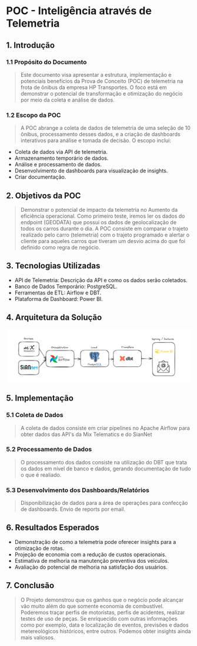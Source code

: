# POC - Inteligência através de Telemetria

## 1. Introdução

### 1.1 Propósito do Documento
> Este documento visa apresentar a estrutura, implementação e potenciais benefícios da Prova de Conceito (POC) de telemetria na frota de ônibus da empresa HP Transportes. O foco está em demonstrar o potencial de transformação e otimização do negócio por meio da coleta e análise de dados.

### 1.2 Escopo da POC
> A POC abrange a coleta de dados de telemetria de uma seleção de 10 ônibus, processamento desses dados, e a criação de dashboards interativos para análise e tomada de decisão. O escopo inclui:

* Coleta de dados via API de telemetria.
* Armazenamento temporário de dados.
* Análise e processamento de dados.
* Desenvolvimento de dashboards para visualização de insights.
* Criar documentação.
## 2. Objetivos da POC
> Demonstrar o potencial de impacto da telemetria no Aumento da eficiência operacional.
> Como primeiro teste, iremos ler os dados do endpoint (GEODATA) que possui os dados de geolocalização de todos os carros
> durante o dia. A POC consiste em comparar o trajeto realizado pelo carro (telemetria) com o trajeto programado e alertar 
> o cliente para aqueles carros que tiveram um desvio acima do que foi definido como regra de negócio.
## 3. Tecnologias Utilizadas
* API de Telemetria: Descrição da API e como os dados serão coletados.
* Banco de Dados Temporário: PostgreSQL.
* Ferramentas de ETL: Airflow e DBT.
* Plataforma de Dashboard: Power BI.
## 4. Arquitetura da Solução
![img.png](src/diagram.png)

## 5. Implementação
### 5.1 Coleta de Dados
> A coleta de dados consiste em criar pipelines no Apache Airflow para obter dados das API's da Mix Telematics e do SianNet


### 5.2 Processamento de Dados
> O processamento dos dados consiste na utilização do DBT que trata os dados em nível de banco e dados, gerando documentação de 
> tudo o que é realiado.

### 5.3 Desenvolvimento dos Dashboards/Relatórios
> Disponibilização de dados para a área de operações para confecção de dashboards.
> Envio de reports por email.

## 6. Resultados Esperados
* Demonstração de como a telemetria pode oferecer insights para a otimização de rotas.
* Projeção de economia com a redução de custos operacionais.
* Estimativa de melhoria na manutenção preventiva dos veículos.
* Avaliação do potencial de melhoria na satisfação dos usuários.
## 7. Conclusão
> O Projeto demonstrou que os ganhos que o negócio pode alcançar vão muito além do que somente economia de combustível.
> Poderemos traçar perfis de motoristas, perfis de acidentes, realizar testes de uso de peças. Se enriquecido com outras informações
> como por exemplo, data e localização de eventos, previsões e dados metereológicos históricos, entre outros. Podemos obter insights
> ainda mais valiosos.
> 
